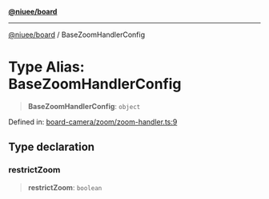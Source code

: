 [**@niuee/board**](../README.md)

***

[@niuee/board](../globals.md) / BaseZoomHandlerConfig

# Type Alias: BaseZoomHandlerConfig

> **BaseZoomHandlerConfig**: `object`

Defined in: [board-camera/zoom/zoom-handler.ts:9](https://github.com/niuee/board/blob/e6c1edcccf6525a0cc9088782c7c4653e837f533/src/board-camera/zoom/zoom-handler.ts#L9)

## Type declaration

### restrictZoom

> **restrictZoom**: `boolean`
